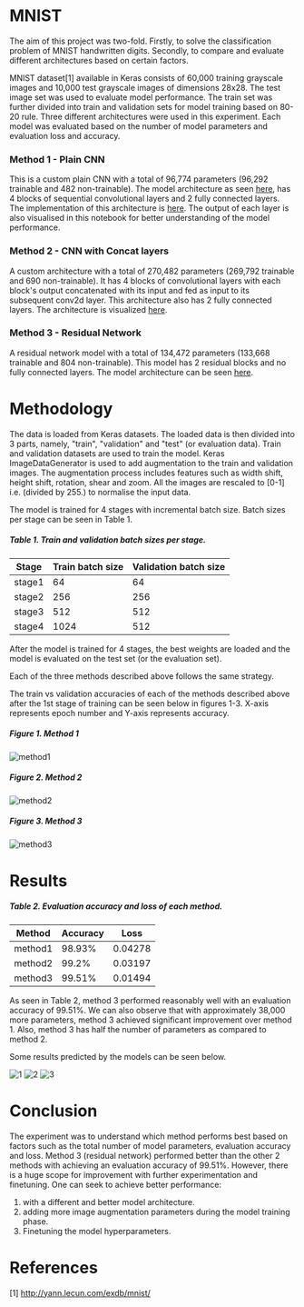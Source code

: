 # MNIST

The aim of this project was two-fold. Firstly, to solve the classification problem of MNIST handwritten digits. Secondly, to compare and evaluate different architectures based on certain factors.

MNIST dataset[1] available in Keras consists of 60,000 training grayscale images and 10,000 test grayscale images of dimensions 28x28. The test image set was used to evaluate model performance. The train set was further divided into train and validation sets for model training based on 80-20 rule. Three different architectures were used in this experiment. Each model was evaluated based on the number of model parameters and evaluation loss and accuracy.

### Method 1 - Plain CNN

This is a custom plain CNN with a total of 96,774 parameters (96,292 trainable and 482 non-trainable). The model architecture as seen [here](https://github.com/SivanandaGorugantu/convolutional_neural_networks/tree/main/Image_classification/MNIST/Model_Architecture/mnist2FC.png), has 4 blocks of sequential convolutional layers and 2 fully connected layers. The implementation of this architecture is [here](https://github.com/SivanandaGorugantu/convolutional_neural_networks/tree/main/Image_classification/MNIST/notebooks/MNIST_2FC.ipynb). The output of each layer is also visualised in this notebook for better understanding of the model performance.

### Method 2 - CNN with Concat layers

A custom architecture with a total of 270,482 parameters (269,792 trainable and 690 non-trainable). It has 4 blocks of convolutional layers with each block's output concatenated with its input and fed as input to its subsequent conv2d layer. This architecture also has 2 fully connected layers. The architecture is visualized [here](https://github.com/SivanandaGorugantu/convolutional_neural_networks/tree/main/Image_classification/MNIST/Model_Architecture/mnist2FC_concat.png).

### Method 3 - Residual Network

A residual network model with a total of 134,472 parameters (133,668 trainable and 804 non-trainable). This model has 2 residual blocks and no fully connected layers. The model architecture can be seen [here](https://github.com/SivanandaGorugantu/convolutional_neural_networks/tree/main/Image_classification/MNIST/Model_Architecture/mnist_Res.png).

# Methodology

The data is loaded from Keras datasets. The loaded data is then divided into 3 parts, namely, "train", "validation" and "test" (or evaluation data). Train and validation datasets are used to train the model. Keras ImageDataGenerator is used to add augmentation to the train and validation images. The augmentation process includes features such as width shift, height shift, rotation, shear and zoom. All the images are rescaled to [0-1] i.e. (divided by 255.) to normalise the input data. 

The model is trained for 4 stages with incremental batch size. Batch sizes per stage can be seen in Table 1. 

##### Table 1. Train and validation batch sizes per stage.

| Stage | Train batch size | Validation batch size |
| ----- | --------- | --------- |
| stage1 | 64 | 64 |
| stage2 | 256 | 256 |
| stage3 | 512 | 512 |
| stage4 | 1024 | 512 |

After the model is trained for 4 stages, the best weights are loaded and the model is evaluated on the test set (or the evaluation set). 

Each of the three methods described above follows the same strategy.

The train vs validation accuracies of each of the methods described above after the 1st stage of training can be seen below in figures 1-3. X-axis represents epoch number and Y-axis represents accuracy.

##### Figure 1. Method 1

![method1](https://user-images.githubusercontent.com/43802985/95289864-7b78fb00-0889-11eb-8b56-58c43fa72552.png)

##### Figure 2. Method 2
![method2](https://user-images.githubusercontent.com/43802985/95289880-86cc2680-0889-11eb-89a9-a0b0726da64c.png)

##### Figure 3. Method 3
![method3](https://user-images.githubusercontent.com/43802985/95289911-9481ac00-0889-11eb-90bc-68964651e055.png)



# Results

##### Table 2. Evaluation accuracy and loss of each method.

| Method | Accuracy | Loss |
| ------ | -------- | ---- |
| method1| 98.93% | 0.04278 |
| method2| 99.2% | 0.03197 |
| method3| 99.51% | 0.01494 |

As seen in Table 2, method 3  performed reasonably well with an evaluation accuracy of 99.51%. We can also observe that with approximately 38,000 more parameters, method 3 achieved significant improvement over method 1. Also, method 3 has half the number of parameters as compared to method 2.

Some results predicted by the models can be seen below.

![1](https://user-images.githubusercontent.com/43802985/95289742-22a96280-0889-11eb-8402-a9d5e30679c0.png)
![2](https://user-images.githubusercontent.com/43802985/95289829-60a68680-0889-11eb-9593-38ba2db25a06.png)
![3](https://user-images.githubusercontent.com/43802985/95289853-7025cf80-0889-11eb-8783-82e87f7d6f63.png)


# Conclusion

The experiment was to understand which method performs best based on factors such as the total number of model parameters, evaluation accuracy and loss. Method 3 (residual network) performed better than the other 2 methods with achieving an evaluation accuracy of 99.51%. However, there is a huge scope for improvement with further experimentation and finetuning. One can seek to achieve better performance:
1. with a different and better model architecture.
2. adding more image augmentation parameters during the model training phase.
3. Finetuning the model hyperparameters.

# References

[1] http://yann.lecun.com/exdb/mnist/
